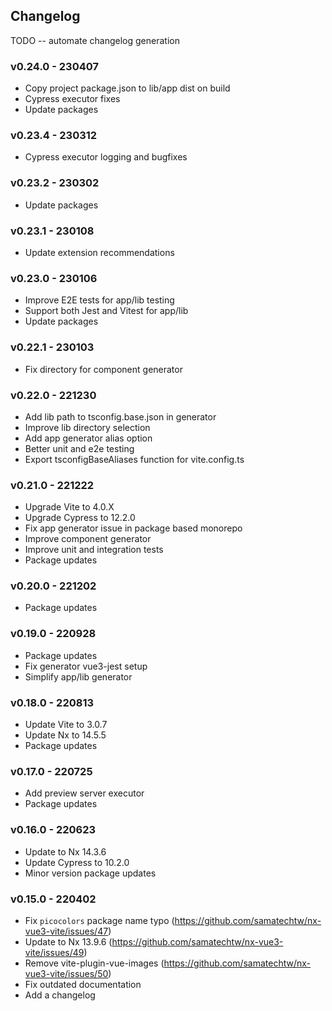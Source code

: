 ## Changelog

TODO -- automate changelog generation

### v0.24.0 - 230407

- Copy project package.json to lib/app dist on build
- Cypress executor fixes
- Update packages

### v0.23.4 - 230312

- Cypress executor logging and bugfixes

### v0.23.2 - 230302

- Update packages

### v0.23.1 - 230108

- Update extension recommendations

### v0.23.0 - 230106

- Improve E2E tests for app/lib testing
- Support both Jest and Vitest for app/lib
- Update packages

### v0.22.1 - 230103

- Fix directory for component generator

### v0.22.0 - 221230

- Add lib path to tsconfig.base.json in generator
- Improve lib directory selection
- Add app generator alias option
- Better unit and e2e testing
- Export tsconfigBaseAliases function for vite.config.ts

### v0.21.0 - 221222

- Upgrade Vite to 4.0.X
- Upgrade Cypress to 12.2.0
- Fix app generator issue in package based monorepo
- Improve component generator
- Improve unit and integration tests
- Package updates

### v0.20.0 - 221202

- Package updates

### v0.19.0 - 220928

- Package updates
- Fix generator vue3-jest setup
- Simplify app/lib generator

### v0.18.0 - 220813

- Update Vite to 3.0.7
- Update Nx to 14.5.5
- Package updates

### v0.17.0 - 220725

- Add preview server executor
- Package updates

### v0.16.0 - 220623

- Update to Nx 14.3.6
- Update Cypress to 10.2.0
- Minor version package updates

### v0.15.0 - 220402

- Fix `picocolors` package name typo (https://github.com/samatechtw/nx-vue3-vite/issues/47)
- Update to Nx 13.9.6 (https://github.com/samatechtw/nx-vue3-vite/issues/49)
- Remove vite-plugin-vue-images (https://github.com/samatechtw/nx-vue3-vite/issues/50)
- Fix outdated documentation
- Add a changelog
